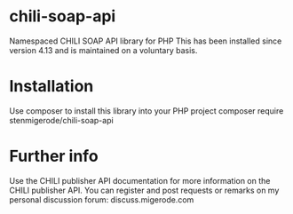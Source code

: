 # chili-soap-api
Namespaced CHILI SOAP API library for PHP
This has been installed since version 4.13 and is maintained on a voluntary basis.

# Installation
Use composer to install this library into your PHP project
composer require stenmigerode/chili-soap-api

# Further info
Use the CHILI publisher API documentation for more information on the CHILI publisher API.
You can register and post requests or remarks on my personal discussion forum: discuss.migerode.com
